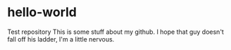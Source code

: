 # hello-world
Test repository
This is some stuff about my github. I hope that guy doesn't fall off his ladder, I'm a little nervous.
